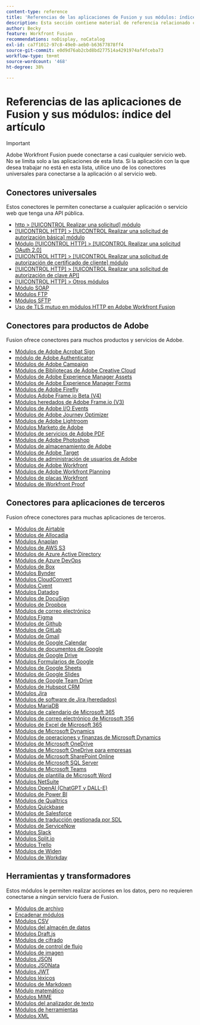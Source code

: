 ```yaml
---
content-type: reference
title: 'Referencias de las aplicaciones de Fusion y sus módulos: índice del artículo'
description: Esta sección contiene material de referencia relacionado con la configuración de módulos específicos en Adobe Workfront Fusion.
author: Becky
feature: Workfront Fusion
recommendations: noDisplay, noCatalog
exl-id: ca7f1012-97c8-49e0-aeb0-b63677878ff4
source-git-commit: e0d9d76ab2cbd8bd277514a4291974af4fceba73
workflow-type: tm+mt
source-wordcount: '468'
ht-degree: 38%

---
```


# Referencias de las aplicaciones de Fusion y sus módulos: índice del artículo

>[!IMPORTANT]
>
>Adobe Workfront Fusion puede conectarse a casi cualquier servicio web. No se limita solo a las aplicaciones de esta lista. Si la aplicación con la que desea trabajar no está en esta lista, utilice uno de los conectores universales para conectarse a la aplicación o al servicio web.

## Conectores universales

Estos conectores le permiten conectarse a cualquier aplicación o servicio web que tenga una API pública.

* [http > [!UICONTROL Realizar una solicitud] módulo](/help/workfront-fusion/references/apps-and-modules/universal-connectors/http-module-make-a-request.md)
* [[!UICONTROL HTTP] > [!UICONTROL Realizar una solicitud de autorización básica] módulo](/help/workfront-fusion/references/apps-and-modules/universal-connectors/http-module-make-a-basic-auth-request.md)
* [Módulo [!UICONTROL HTTP] > [!UICONTROL Realizar una solicitud OAuth 2.0]](/help/workfront-fusion/references/apps-and-modules/universal-connectors/http-module-make-an-oauth-2-request.md)
* [[!UICONTROL HTTP] > [!UICONTROL Realizar una solicitud de autorización de certificado de cliente] módulo](/help/workfront-fusion/references/apps-and-modules/universal-connectors/http-module-make-a-client-cert-auth-request.md)
* [[!UICONTROL HTTP] > [!UICONTROL Realizar una solicitud de autorización de clave API]](/help/workfront-fusion/references/apps-and-modules/universal-connectors/http-module-make-an-api-key-auth-request.md)
* [[!UICONTROL HTTP] > Otros módulos](/help/workfront-fusion/references/apps-and-modules/universal-connectors/http-modules.md)
* [Módulo SOAP](/help/workfront-fusion/references/apps-and-modules/universal-connectors/soap-module.md)
* [Módulos FTP](/help/workfront-fusion/references/apps-and-modules/universal-connectors/ftp-modules.md)
* [Módulos SFTP](/help/workfront-fusion/references/apps-and-modules/universal-connectors/sftp.md)
* [Uso de TLS mutuo en módulos HTTP en Adobe Workfront Fusion](/help/workfront-fusion/references/apps-and-modules/universal-connectors/use-mtls-in-http-modules.md)

## Conectores para productos de Adobe

Fusion ofrece conectores para muchos productos y servicios de Adobe.

* [Módulos de Adobe Acrobat Sign](/help/workfront-fusion/references/apps-and-modules/adobe-connectors/adobe-sign-modules.md)
* [módulo de Adobe Authenticator](/help/workfront-fusion/references/apps-and-modules/adobe-connectors/adobe-authenticator-modules.md)
* [Módulos de Adobe Campaign](/help/workfront-fusion/references/apps-and-modules/adobe-connectors/adobe-campaign-classic-connector.md)
* [Módulos de Bibliotecas de Adobe Creative Cloud](/help/workfront-fusion/references/apps-and-modules/adobe-connectors/creative-cloud-libraries-modules.md)
* [Módulos de Adobe Experience Manager Assets](/help/workfront-fusion/references/apps-and-modules/adobe-connectors/aem-assets-modules.md)
* [Módulos de Adobe Experience Manager Forms](/help/workfront-fusion/references/apps-and-modules/adobe-connectors/aem-forms-modules.md)
* [Módulos de Adobe Firefly](/help/workfront-fusion/references/apps-and-modules/adobe-connectors/adobe-firefly-modules.md)
* [Módulos Adobe Frame.io Beta (V4)](/help/workfront-fusion/references/apps-and-modules/adobe-connectors/frame-io-modules.md)
* [Módulos heredados de Adobe Frame.io (V3)](/help/workfront-fusion/references/apps-and-modules/adobe-connectors/frame-io-modules.md)
* [Módulos de Adobe I/O Events](/help/workfront-fusion/references/apps-and-modules/adobe-connectors/adobe-io-events-modules.md)
* [Módulos de Adobe Journey Optimizer](/help/workfront-fusion/references/apps-and-modules/adobe-connectors/adobe-journey-optimizer-modules.md)
* [Módulos de Adobe Lightroom](/help/workfront-fusion/references/apps-and-modules/adobe-connectors/adobe-lightroom-modules.md)
* [Módulos Marketo de Adobe](/help/workfront-fusion/references/apps-and-modules/adobe-connectors/adobe-marketo-modules.md)
* [Módulos de servicios de Adobe PDF](/help/workfront-fusion/references/apps-and-modules/adobe-connectors/pdf-modules.md)
* [Módulos de Adobe Photoshop](/help/workfront-fusion/references/apps-and-modules/adobe-connectors/adobe-photoshop-modules.md)
* [Módulos de almacenamiento de Adobe](/help/workfront-fusion/references/apps-and-modules/adobe-connectors/adobe-storage-modules.md)
* [Módulos de Adobe Target](/help/workfront-fusion/references/apps-and-modules/adobe-connectors/adobe-target-modules.md)
* [Módulos de administración de usuarios de Adobe](/help/workfront-fusion/references/apps-and-modules/adobe-connectors/adobe-user-management-modules.md)
* [Módulos de Adobe Workfront](/help/workfront-fusion/references/apps-and-modules/adobe-connectors/workfront-modules.md)
* [Módulos de Adobe Workfront Planning](/help/workfront-fusion/references/apps-and-modules/adobe-connectors/workfront-planning-modules.md)
* [Módulos de placas Workfront](/help/workfront-fusion/references/apps-and-modules/adobe-connectors/workfront-boards-modules.md)
* [Módulos de Workfront Proof](/help/workfront-fusion/references/apps-and-modules/adobe-connectors/workfront-proof-modules.md)

## Conectores para aplicaciones de terceros

Fusion ofrece conectores para muchas aplicaciones de terceros.

* [Módulos de Airtable](/help/workfront-fusion/references/apps-and-modules/third-party-connectors/airtable-modules.md)
* [Módulos de Allocadia](/help/workfront-fusion/references/apps-and-modules/third-party-connectors/allocadia-modules.md)
* [Módulos Anaplan](/help/workfront-fusion/references/apps-and-modules/third-party-connectors/anaplan-modules.md)
* [Módulos de AWS S3](/help/workfront-fusion/references/apps-and-modules/third-party-connectors/aws-s3-modules.md)
* [Módulos de Azure Active Directory](/help/workfront-fusion/references/apps-and-modules/third-party-connectors/azure-ad-modules.md)
* [Módulos de Azure DevOps](/help/workfront-fusion/references/apps-and-modules/third-party-connectors/azure-dev-ops.md)
* [Módulos de Box](/help/workfront-fusion/references/apps-and-modules/third-party-connectors/box-modules.md)
* [Módulos Bynder](/help/workfront-fusion/references/apps-and-modules/third-party-connectors/bynder-modules.md)
* [Módulos CloudConvert](/help/workfront-fusion/references/apps-and-modules/third-party-connectors/cloud-convert-modules.md)
* [Módulos Cvent](/help/workfront-fusion/references/apps-and-modules/third-party-connectors/cvent-modules.md)
* [Módulos Datadog](/help/workfront-fusion/references/apps-and-modules/third-party-connectors/datadog-modules.md)
* [Módulos de DocuSign](/help/workfront-fusion/references/apps-and-modules/third-party-connectors/docusign-modules.md)
* [Módulos de Dropbox](/help/workfront-fusion/references/apps-and-modules/third-party-connectors/dropbox-modules.md)
* [Módulos de correo electrónico](/help/workfront-fusion/references/apps-and-modules/third-party-connectors/email-modules.md)
* [Módulos Figma](/help/workfront-fusion/references/apps-and-modules/third-party-connectors/figma-modules.md)
* [Módulos de Github](/help/workfront-fusion/references/apps-and-modules/third-party-connectors/github.md)
* [Módulos de GitLab](/help/workfront-fusion/references/apps-and-modules/third-party-connectors/gitlab-modules.md)
* [Módulos de Gmail](/help/workfront-fusion/references/apps-and-modules/third-party-connectors/gmail-modules.md)
* [Módulos de Google Calendar](/help/workfront-fusion/references/apps-and-modules/third-party-connectors/google-calendar-modules.md)
* [Módulos de documentos de Google](/help/workfront-fusion/references/apps-and-modules/third-party-connectors/google-docs-modules.md)
* [Módulos de Google Drive](/help/workfront-fusion/references/apps-and-modules/third-party-connectors/google-drive-modules.md)
* [Módulos Formularios de Google](/help/workfront-fusion/references/apps-and-modules/third-party-connectors/google-forms-modules.md)
* [Módulos de Google Sheets](/help/workfront-fusion/references/apps-and-modules/third-party-connectors/google-sheets-modules.md)
* [Módulos de Google Slides](/help/workfront-fusion/references/apps-and-modules/third-party-connectors/google-slides-modules.md)
* [Módulos de Google Team Drive](/help/workfront-fusion/references/apps-and-modules/third-party-connectors/google-team-drive-modules.md)
* [Módulos de Hubspot CRM](/help/workfront-fusion/references/apps-and-modules/third-party-connectors/hubspot-crm-modules.md)
* [Módulos Jira](/help/workfront-fusion/references/apps-and-modules/third-party-connectors/jira-modules-new.md)
* [Módulos de software de Jira (heredados)](/help/workfront-fusion/references/apps-and-modules/third-party-connectors/jira-software-modules.md)
* [Módulos MariaDB](/help/workfront-fusion/references/apps-and-modules/third-party-connectors/mariadb-modules.md)
* [Módulos de calendario de Microsoft 365](/help/workfront-fusion/references/apps-and-modules/third-party-connectors/microsoft-365-calendar-modules.md)
* [Módulos de correo electrónico de Microsoft 356](/help/workfront-fusion/references/apps-and-modules/third-party-connectors/microsoft-365-email-modules.md)
* [Módulos de Excel de Microsoft 365](/help/workfront-fusion/references/apps-and-modules/third-party-connectors/microsoft-365-excel-modules.md)
* [Módulos de Microsoft Dynamics](/help/workfront-fusion/references/apps-and-modules/third-party-connectors/microsoft-dynamics-365-modules.md)
* [Módulos de operaciones y finanzas de Microsoft Dynamics](/help/workfront-fusion/references/apps-and-modules/third-party-connectors/dynamics-finance-operations-modules.md)
* [Módulos de Microsoft OneDrive](/help/workfront-fusion/references/apps-and-modules/third-party-connectors/microsoft-onedrive-modules.md)
* [Módulos de Microsoft OneDrive para empresas](/help/workfront-fusion/references/apps-and-modules/third-party-connectors/microsoft-onedrive-for-business-modules.md)
* [Módulos de Microsoft SharePoint Online](/help/workfront-fusion/references/apps-and-modules/third-party-connectors/sharepoint-modules.md)
* [Módulos de Microsoft SQL Server](/help/workfront-fusion/references/apps-and-modules/third-party-connectors/microsoft-sql-server-modules.md)
* [Módulos de Microsoft Teams](/help/workfront-fusion/references/apps-and-modules/third-party-connectors/microsoft-teams-modules.md)
* [Módulos de plantilla de Microsoft Word](/help/workfront-fusion/references/apps-and-modules/third-party-connectors/microsoft-word-templates-modules.md)
* [Módulos NetSuite](/help/workfront-fusion/references/apps-and-modules/third-party-connectors/netsuite.md)
* [Módulos OpenAI (ChatGPT y DALL-E)](/help/workfront-fusion/references/apps-and-modules/third-party-connectors/openai-chatgpt-modules.md)
* [Módulos de Power BI](/help/workfront-fusion/references/apps-and-modules/third-party-connectors/powerbi-modules.md)
* [Módulos de Qualtrics](/help/workfront-fusion/references/apps-and-modules/third-party-connectors/qualtrics-modules.md)
* [Módulos Quickbase](/help/workfront-fusion/references/apps-and-modules/third-party-connectors/quickbase-modules.md)
* [Módulos de Salesforce](/help/workfront-fusion/references/apps-and-modules/third-party-connectors/salesforce-modules.md)
* [Módulos de traducción gestionada por SDL](/help/workfront-fusion/references/apps-and-modules/third-party-connectors/sdl-managed-translation-modules.md)
* [Módulos de ServiceNow](/help/workfront-fusion/references/apps-and-modules/third-party-connectors/servicenow-modules.md)
* [Módulos Slack](/help/workfront-fusion/references/apps-and-modules/third-party-connectors/slack-modules.md)
* [Módulos Split.io](/help/workfront-fusion/references/apps-and-modules/third-party-connectors/split-io-modules.md)
* [Módulos Trello](/help/workfront-fusion/references/apps-and-modules/third-party-connectors/trello-modules.md)
* [Módulos de Widen](/help/workfront-fusion/references/apps-and-modules/third-party-connectors/widen-modules.md)
* [Módulos de Workday](/help/workfront-fusion/references/apps-and-modules/third-party-connectors/workday-modules.md)


## Herramientas y transformadores

Estos módulos le permiten realizar acciones en los datos, pero no requieren conectarse a ningún servicio fuera de Fusion.

* [Módulos de archivo](/help/workfront-fusion/references/apps-and-modules/tools-and-transformers/archive-modules.md)
* [Encadenar módulos](/help/workfront-fusion/references/apps-and-modules/tools-and-transformers/chain-modules.md)
* [Módulos CSV](/help/workfront-fusion/references/apps-and-modules/tools-and-transformers/csv.md)
* [Módulos del almacén de datos](/help/workfront-fusion/references/apps-and-modules/tools-and-transformers/data-store-modules.md)
* [Módulos Draft.js](/help/workfront-fusion/references/apps-and-modules/tools-and-transformers/draft-js-modules.md)
* [Módulos de cifrado](/help/workfront-fusion/references/apps-and-modules/tools-and-transformers/encryptor-modules.md)
* [Módulos de control de flujo](/help/workfront-fusion/references/apps-and-modules/tools-and-transformers/flow-control.md)
* [Módulos de imagen](/help/workfront-fusion/references/apps-and-modules/tools-and-transformers/image-module.md)
* [Módulos JSON](/help/workfront-fusion/references/apps-and-modules/tools-and-transformers/json-modules.md)
* [Módulos JSONata](/help/workfront-fusion/references/apps-and-modules/tools-and-transformers/jsonata-module.md)
* [Módulos JWT](/help/workfront-fusion/references/apps-and-modules/tools-and-transformers/jwt-modules.md)
* [Módulos léxicos](/help/workfront-fusion/references/apps-and-modules/tools-and-transformers/lexical-modules.md)
* [Módulos de Markdown](/help/workfront-fusion/references/apps-and-modules/tools-and-transformers/markdown-modules.md)
* [Módulo matemático](/help/workfront-fusion/references/apps-and-modules/tools-and-transformers/math-module.md)
* [Módulos MIME](/help/workfront-fusion/references/apps-and-modules/tools-and-transformers/mime.md)
* [Módulos del analizador de texto](/help/workfront-fusion/references/apps-and-modules/tools-and-transformers/text-parser.md)
* [Módulos de herramientas](/help/workfront-fusion/references/apps-and-modules/tools-and-transformers/tools-modules.md)
* [Módulos XML](/help/workfront-fusion/references/apps-and-modules/tools-and-transformers/xml-modules.md)
